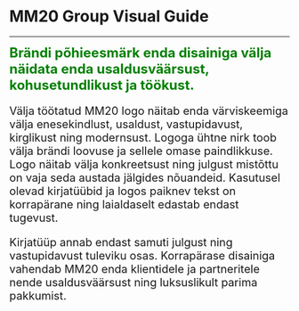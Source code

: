 # MM20 Group Visual Guide
---


<span style="color:green;font-weight:700;font-size:24px">
Brändi põhieesmärk enda disainiga välja näidata enda 
usaldusväärsust, kohusetundlikust ja töökust.

</span>

<span style="font-size:20px">

Välja töötatud MM20 logo näitab enda värviskeemiga 
välja enesekindlust, usaldust, vastupidavust, kirglikust 
ning modernsust. Logoga ühtne nirk toob välja brändi 
loovuse ja sellele omase paindlikkuse. Logo näitab 
välja konkreetsust ning julgust mistõttu on vaja seda 
austada jälgides nõuandeid.
Kasutusel olevad kirjatüübid ja logos paiknev tekst 
on korrapärane ning laialdaselt edastab endast 
tugevust. 

Kirjatüüp annab endast samuti julgust ning 
vastupidavust tuleviku osas.
Korrapärase disainiga vahendab MM20 enda 
klientidele ja partneritele nende usaldusväärsust ning 
luksuslikult parima pakkumist.

</span>

